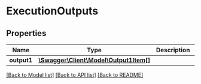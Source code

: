 # ExecutionOutputs

## Properties
Name | Type | Description | Notes
------------ | ------------- | ------------- | -------------
**output1** | [**\Swagger\Client\Model\Output1Item[]**](Output1Item.md) |  | [optional] 

[[Back to Model list]](../README.md#documentation-for-models) [[Back to API list]](../README.md#documentation-for-api-endpoints) [[Back to README]](../README.md)


